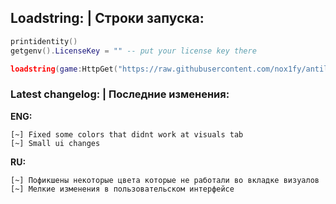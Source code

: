 ## Loadstring: | Строки запуска:

```lua
printidentity()
getgenv().LicenseKey = "" -- put your license key there

loadstring(game:HttpGet("https://raw.githubusercontent.com/nox1fy/antilose.cc/refs/heads/main/main.lua", true))()
```


### Latest changelog: | Последние изменения:
**ENG:**
```
[~] Fixed some colors that didnt work at visuals tab
[~] Small ui changes
```

**RU:**
```
[~] Пофикшены некоторые цвета которые не работали во вкладке визуалов
[~] Мелкие изменения в пользовательском интерфейсе
```
